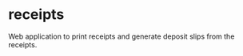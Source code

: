 receipts
========

Web application to print receipts and generate deposit slips from the receipts. 
